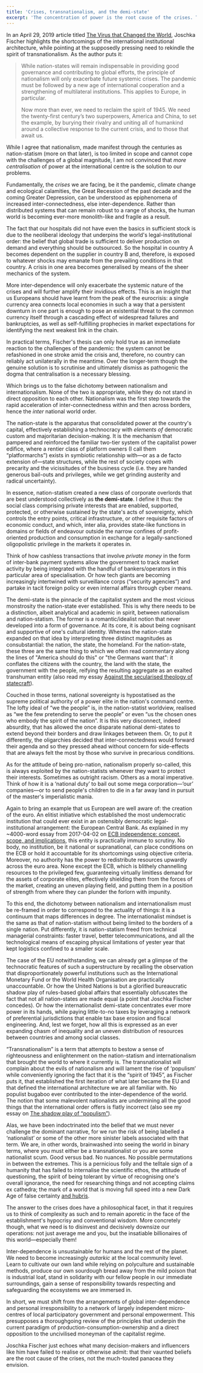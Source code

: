 ```yaml
---
title: 'Crises, transnationalism, and the demi-state'
excerpt: 'The concentration of power is the root cause of the crises. Transnationalism is part of that problem.'
---
```


In an April 29, 2019 article titled [The Virus that Changed the
World](https://www.project-syndicate.org/commentary/covid19-exposes-inadequate-nternational-system-by-joschka-fischer-2020-04),
Joschka Fischer highlights the shortcomings of the international
institutional architecture, while pointing at the supposedly pressing
need to rekindle the spirit of transnationalism.  As the author puts it:

> While nation-states will remain indispensable in providing good
> governance and contributing to global efforts, the principle of
> nationalism will only exacerbate future systemic crises.  The pandemic
> must be followed by a new age of international cooperation and a
> strengthening of multilateral institutions.  This applies to Europe,
> in particular.
>
> Now more than ever, we need to reclaim the spirit of 1945.  We need
> the twenty-first century’s two superpowers, America and China, to set
> the example, by burying their rivalry and uniting all of humankind
> around a collective response to the current crisis, and to those that
> await us.

While I agree that nationalism, made manifest through the centuries as
nation-statism (more on that later), is too limited in scope and cannot
cope with the challenges of a global magnitude, I am not convinced that
_more centralisation_ of power at the international centre is the
solution to our problems.

Fundamentally, the _crises_ we are facing, be it the pandemic, climate
change and ecological calamities, the Great Recession of the past decade
and the coming Greater Depression, can be understood as epiphenomena of
increased inter-connectedness, else inter-dependence.  Rather than
distributed systems that can remain robust to a range of shocks, the
human world is becoming ever-more monolith-like and fragile as a result.

The fact that our hospitals did not have even the basics in sufficient
stock is due to the neoliberal ideology that underpins the world's
legal-institutional order: the belief that global trade is sufficient to
deliver production on demand and everything should be outsourced.  So
the hospital in country A becomes dependent on the supplier in country B
and, therefore, is exposed to whatever shocks may emanate from the
prevailing conditions in that country.  A crisis in one area becomes
generalised by means of the sheer mechanics of the system.

More inter-dependence will only exacerbate the systemic nature of the
crises and will further amplify their invidious effects.  This is an
insight that us Europeans should have learnt from the peak of the
eurocrisis: a single currency area connects local economies in such a
way that a persistent downturn in one part is enough to pose an
existential threat to the common currency itself through a cascading
effect of widespread failures and bankruptcies, as well as
self-fulfilling prophecies in market expectations for identifying the
next weakest link in the chain.

In practical terms, Fischer's thesis can only hold true as an immediate
reaction to the challenges of the pandemic: the system cannot be
refashioned in one stroke amid the crisis and, therefore, no country can
reliably act unilaterally in the meantime.  Over the longer-term though
the genuine solution is to scrutinise and ultimately dismiss as
pathogenic the dogma that centralisation is a necessary blessing.

Which brings us to the false dichotomy between nationalism and
internationalism.  None of the two is appropriate, while they do not
stand in direct opposition to each other.  Nationalism was the first
step towards the rapid acceleration of inter-connectedness within and
then across borders, hence the _inter_ national world order.

The nation-state is the apparatus that consolidated power at the
country's capital, effectively establishing a technocracy with _elements
of_ democratic custom and majoritarian decision-making.  It is the
mechanism that pampered and reinforced the familiar two-tier system of
the capitalist power edifice, where a rentier class of platform owners
(I call them “platformarchs”) exists in symbiotic relationship with—or
as a de facto extension of—state structures, while the rest of society
copes with precarity and the vicissitudes of the business cycle
(i.e. they are handed generous bail-outs and privileges, while we get
grinding austerity and radical uncertainty).

In essence, nation-statism created a new class of corporate overlords
that are best understood collectively as **the demi-state**.  I define
it thus: the social class comprising private interests that are enabled,
supported, protected, or otherwise sustained by the state's acts of
sovereignty, which controls the entry points, critical infrastructure,
or other requisite factors of economic conduct, and which, inter alia,
provides state-like functions in domains or fields of endeavour outside
the narrow confines of profit-oriented production and consumption in
exchange for a legally-sanctioned oligopolistic privilege in the markets
it operates in.

Think of how cashless transactions that involve _private money_ in the
form of inter-bank payment systems allow the government to track market
activity by being integrated with the handful of bankers/operators in
this particular area of specialisation.  Or how tech giants are becoming
increasingly intertwined with surveillance corps (“security agencies”)
and partake in tacit foreign policy or even internal affairs through
cyber means.

The demi-state is the pinnacle of the capitalist system and the most
vicious monstrosity the nation-state ever established.  This is why
there needs to be a distinction, albeit analytical and academic in
spirit, between nationalism and nation-statism.  The former is a
romantic/idealist notion that never developed into a form of governance.
At its core, it is about being cognisant and supportive of one's
cultural identity.  Whereas the nation-state expanded on that idea by
interpreting three distinct magnitudes as consubstantial: the nation,
the state, the homeland.  For the nation-state, these three are the same
thing to which we often read commentary along the lines of "America
should do this" or "the Germans want that": it conflates the citizens
with the country, the land with the state, the government with the
people, reifying the resulting aggregate as an exalted transhuman entity
(also read my essay [Against the secularised theology of
statecraft](https://protesilaos.com/politics/2019-06-14-secularised-theology-statecraft/)).

Couched in those terms, national sovereignty is hypostatised as the
supreme political authority of a power elite in the nation's command
centre.  The lofty ideal of “we the people” is, in the nation-statist
worldview, realised as “we the few pretending to serve the people” or
even “us the chosen ones who embody the spirit of the nation”.  It is
this very disconnect, indeed absurdity, that has allowed the once
disparate national demi-states to extend beyond their borders and draw
linkages between them.  Or, to put it differently, the oligarchies
decided that inter-connectedness would forward their agenda and so they
pressed ahead without concern for side-effects that are always felt the
most by those who survive in precarious conditions.

As for the attitude of being pro-nation, nationalism properly so-called,
this is always exploited by the nation-statists whenever they want to
protect their interests.  Sometimes as outright racism.  Others as a
moral imperative.  Think of how it is a ‘national duty’ to bail out some
mega corporation—‘our’ companies—or to send people's children to die in
a far away land in pursuit of the master's imperialistic mania.

Again to bring an example that us European are well aware of: the
creation of the euro.  An elitist initiative which established the most
undemocratic institution that could ever exist in an ostensibly
democratic legal-institutional arrangement: the European Central Bank.
As explained in my ~4000-word essay from 2017-04-02 on [ECB
independence: concept, scope, and
implications](https://protesilaos.com/ecb-independence-review/), this
entity is practically immune to scrutiny.  No body, no institution, be
it national or supranational, can place conditions on the ECB or hold it
accountable for its shortcomings using objective criteria.  Moreover, no
authority has the power to redistribute resources upwardly across the
euro area.  None except the ECB, which is blithely channelling resources
to the privileged few, guaranteeing virtually limitless demand for the
assets of corporate elites, effectively shielding them from the forces
of the market, creating an uneven playing field, and putting them in a
position of strength from where they can plunder the forlorn with
impunity.

To this end, the dichotomy between nationalism and internationalism must
be re-framed in order to correspond to the actuality of things: it is a
continuum that maps differences in degree.  The internationalist mindset
is the same as that of nation-statism without being limited to the
borders of a single nation.  Put differently, it is nation-statism freed
from technical managerial constraints: faster travel, better
telecommunications, and all the technological means of escaping physical
limitations of yester year that kept logistics confined to a smaller
scale.

The case of the EU notwithstanding, we can already get a glimpse of the
technocratic features of such a superstructure by recalling the
observation that disproportionately powerful institutions such as the
International Monetary Fund or the World Health Organisation are
practically unaccountable.  Or how the United Nations is but a glorified
bureaucratic shadow play of rules-based global affairs that essentially
obfuscates the fact that not all nation-states are made equal (a point
that Joschka Fischer concedes).  Or how the internationalist demi-state
concentrates ever more power in its hands, while paying little-to-no
taxes by leveraging a network of preferential jurisdictions that enable
tax base erosion and fiscal engineering.  And, lest we forget, how all
this is expressed as an ever expanding chasm of inequality and an uneven
distribution of resources between countries and among social classes.

“Transnationalism” is a term that attempts to bestow a sense of
righteousness and enlightenment on the nation-statism and
internationalism that brought the world to where it currently is.  The
transnationalist will complain about the evils of nationalism and will
lament the rise of ‘populism’ while conveniently ignoring the fact that
it is the “spirit of 1945”, as Fischer puts it, that established the
first iteration of what later became the EU and that defined the
international architecture we are all familiar with.  No populist
bugaboo ever contributed to the inter-dependence of the world.  The
notion that some malevolent nationalists are undermining all the good
things that the international order offers is flatly incorrect (also see
my essay on [The shadow play of
“populism”](https://protesilaos.com/politics/2019-08-29-populism-shadow-play/)).

Alas, we have been indoctrinated into the belief that we must never
challenge the dominant narrative, for we run the risk of being labelled
a ‘nationalist’ or some of the other more sinister labels associated
with that term.  We are, in other words, brainwashed into seeing the
world in binary terms, where you must either be a transnationalist or
you are some nationalist scum.  Good versus bad.  No nuances.  No
possible permutations in between the extremes.  This is a pernicious
folly and the telltale sign of a humanity that has failed to internalise
the scientific ethos, the attitude of questioning, the spirit of being
tolerant by virtue of recognising one's overall ignorance, the need for
researching things and not accepting claims ex cathedra; the mark of a
world that is moving full speed into a new Dark Age of false certainty
[and hubris](https://protesilaos.com/hubris).

The answer to the crises does have a philosophical facet, in that it
requires us to think of complexity as such and to remain aporetic in the
face of the establishment's hypocrisy and conventional wisdom.  More
concretely though, what we need is to disinvest and decisively downsize
our operations: not just average me and you, but the insatiable
billionaires of this world—especially them!

Inter-dependence is unsustainable for humans and the rest of the planet.
We need to become increasingly _autarkic_ at the local community level.
Learn to cultivate our own land while relying on polyculture and
sustainable methods, produce our own sourdough bread away from the mild
poison that is industrial loaf, stand in solidarity with our fellow
people in our immediate surroundings, gain a sense of responsibility
towards respecting and safeguarding the ecosystems we are immersed in.

In short, we must shift from the arrangements of global inter-dependence
and personal irresponsibility to a network of largely independent
micro-centres of local participatory government and personal
empowerment.  This presupposes a thoroughgoing review of the principles
that underpin the current paradigm of production-consumption-ownership
and a direct opposition to the uncivilised moneyman of the capitalist
regime.

Joschka Fischer just echoes what many decision-makers and influencers
like him have failed to realise or otherwise admit: that their vaunted
beliefs are the root cause of the crises, not the much-touted panacea
they envision.
